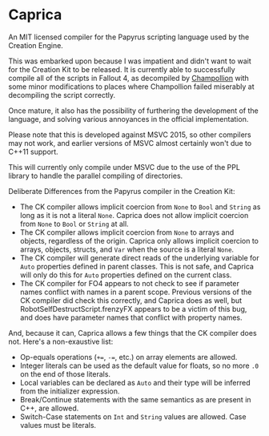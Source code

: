 # Caprica
An MIT licensed compiler for the Papyrus scripting language used by the Creation Engine.

This was embarked upon because I was impatient and didn't want to wait for the Creation Kit to be released. It is currently able to successfully compile all of the scripts in Fallout 4, as decompiled by [Champollion](https://github.com/Orvid/Champollion) with some minor modifications to places where Champollion failed miserably at decompiling the script correctly.

Once mature, it also has the possibility of furthering the development of the language, and solving various annoyances in the official implementation.

Please note that this is developed against MSVC 2015, so other compilers may not work, and earlier versions of MSVC almost certainly won't due to C++11 support.

This will currently only compile under MSVC due to the use of the PPL library to handle the parallel compiling of directories.

Deliberate Differences from the Papyrus compiler in the Creation Kit:
 - The CK compiler allows implicit coercion from `None` to `Bool` and `String` as long as it is not a literal `None`. Caprica does not allow implicit coercion from `None` to `Bool` or `String` at all.
 - The CK compiler allows implicit coercion from `None` to arrays and objects, regardless of the origin. Caprica only allows implicit coercion to arrays, objects, structs, and `Var` when the source is a literal `None`.
 - The CK compiler will generate direct reads of the underlying variable for `Auto` properties defined in parent classes. This is not safe, and Caprica will only do this for `Auto` properties defined on the current class.
 - The CK compiler for FO4 appears to not check to see if parameter names conflict with names in a parent scope. Previous versions of the CK compiler did check this correctly, and Caprica does as well, but RobotSelfDestructScript.frenzyFX appears to be a victim of this bug, and does have parameter names that conflict with property names.

And, because it can, Caprica allows a few things that the CK compiler does not. Here's a non-exaustive list:
 - Op-equals operations (`+=`, `-=`, etc.) on array elements are allowed.
 - Integer literals can be used as the default value for floats, so no more `.0` on the end of those literals.
 - Local variables can be declared as `Auto` and their type will be inferred from the initializer expression.
 - Break/Continue statements with the same semantics as are present in C++, are allowed.
 - Switch-Case statements on `Int` and `String` values are allowed. Case values must be literals.

